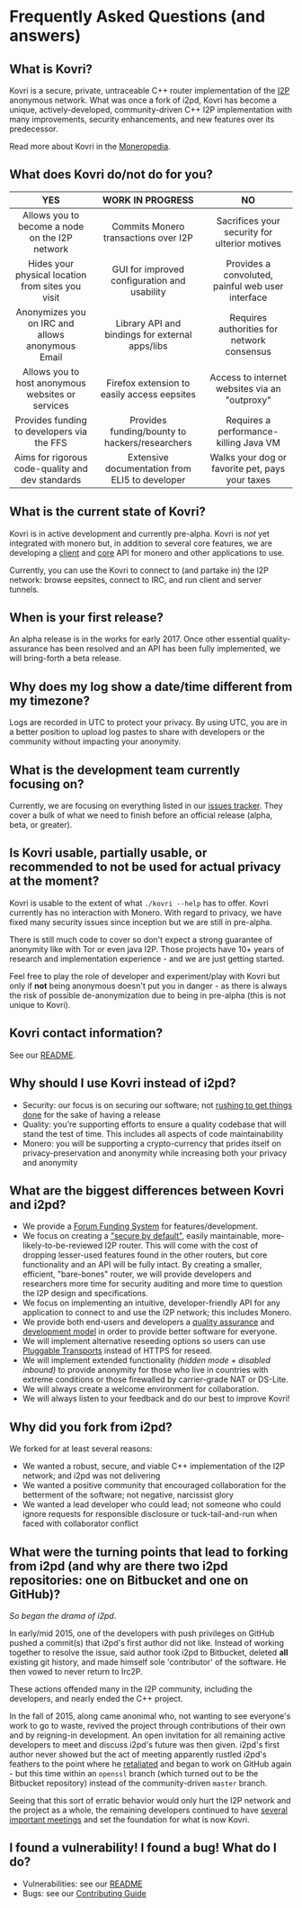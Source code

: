 # Frequently Asked Questions (and answers)

## What is Kovri?
Kovri is a secure, private, untraceable C++ router implementation of the [I2P](https://geti2p.net) anonymous network. What was once a fork of i2pd, Kovri has become a unique, actively-developed, community-driven C++ I2P implementation with many improvements, security enhancements, and new features over its predecessor.

Read more about Kovri in the [Moneropedia](https://getmonero.org/knowledge-base/moneropedia/kovri).

## What does Kovri do/not do for you?
|                        YES                       |                  WORK IN PROGRESS                |                       NO                         |
|:------------------------------------------------:|:------------------------------------------------:|:------------------------------------------------:|
| Allows you to become a node on the I2P network   | Commits Monero transactions over I2P             | Sacrifices your security for ulterior motives    |
| Hides your physical location from sites you visit| GUI for improved configuration and usability     | Provides a convoluted, painful web user interface|
| Anonymizes you on IRC and allows anonymous Email | Library API and bindings for external apps/libs  | Requires authorities for network consensus       |
| Allows you to host anonymous websites or services| Firefox extension to easily access eepsites      | Access to internet websites via an "outproxy"    |
| Provides funding to developers via the FFS       | Provides funding/bounty to hackers/researchers   | Requires a performance-killing Java VM           |
| Aims for rigorous code-quality and dev standards | Extensive documentation from ELI5 to developer   | Walks your dog or favorite pet, pays your taxes  |

## What is the current state of Kovri?
Kovri is in active development and currently pre-alpha. Kovri is *not* yet integrated with monero but, in addition to several core features, we are developing a [client](https://github.com/monero-project/kovri/issues/351) and [core](https://github.com/monero-project/kovri/issues/350) API for monero and other applications to use.

Currently, you can use the Kovri to connect to (and partake in) the I2P network: browse eepsites, connect to IRC, and run client and server tunnels.

## When is your first release?
An alpha release is in the works for early 2017. Once other essential quality-assurance has been resolved and an API has been fully implemented, we will bring-forth a beta release.

## Why does my log show a date/time different from my timezone?
Logs are recorded in UTC to protect your privacy. By using UTC, you are in a better position to upload log pastes to share with developers or the community without impacting your anonymity.

## What is the development team currently focusing on?
Currently, we are focusing on everything listed in our [issues tracker](https://github.com/monero-project/kovri/issues/). They cover a bulk of what we need to finish before an official release (alpha, beta, or greater).

## Is Kovri usable, partially usable, or recommended to not be used for actual privacy at the moment?
Kovri is usable to the extent of what ```./kovri --help``` has to offer. Kovri currently has no interaction with Monero. With regard to privacy, we have fixed many security issues since inception but we are still in pre-alpha.

There is still much code to cover so don't expect a strong guarantee of anonymity like with Tor or even java I2P. Those projects have 10+ years of research and implementation experience - and we are just getting started.

Feel free to play the role of developer and experiment/play with Kovri but only if **not** being anonymous doesn't put you in danger - as there is always the risk of possible de-anonymization due to being in pre-alpha (this is not unique to Kovri).

## Kovri contact information?
See our [README](https://github.com/monero-project/kovri/blob/master/README.md).

## Why should I use Kovri instead of i2pd?

- Security: our focus is on securing our software; not [rushing to get things done](https://github.com/monero-project/kovri/issues/65) for the sake of having a release
- Quality: you're supporting efforts to ensure a quality codebase that will stand the test of time. This includes all aspects of code maintainability
- Monero: you will be supporting a crypto-currency that prides itself on privacy-preservation and anonymity while increasing both your privacy and anonymity

## What are the biggest differences between Kovri and i2pd?

- We provide a [Forum Funding System](https://forum.getmonero.org/8/funding-required) for features/development.
- We focus on creating a ["secure by default"](http://www.openbsd.org/security.html), easily maintainable, more-likely-to-be-reviewed I2P router. This will come with the cost of dropping lesser-used features found in the other routers, but core functionality and an API will be fully intact. By creating a smaller, efficient, "bare-bones" router, we will provide developers and researchers more time for security auditing and more time to question the I2P design and specifications.
- We focus on implementing an intuitive, developer-friendly API for any application to connect to and use the I2P network; this includes Monero.
- We provide both end-users and developers a [quality assurance](https://github.com/monero-project/kovri/issues/58) and [development model](https://github.com/anonimal/kovri-docs/blob/master/developer/CONTRIBUTING.md) in order to provide better software for everyone.
- We will implement alternative reseeding options so users can use [Pluggable Transports](https://www.torproject.org/docs/pluggable-transports.html.en) instead of HTTPS for reseed.
- We will implement extended functionality *(hidden mode + disabled inbound)* to provide anonymity for those who live in countries with extreme conditions or those firewalled by carrier-grade NAT or DS-Lite.
- We will always create a welcome environment for collaboration.
- We will always listen to your feedback and do our best to improve Kovri!

## Why did you fork from i2pd?

We forked for at least several reasons:

- We wanted a robust, secure, and viable C++ implementation of the I2P network; and i2pd was not delivering
- We wanted a positive community that encouraged collaboration for the betterment of the software; not negative, narcissist glory
- We wanted a lead developer who could lead; not someone who could ignore requests for responsible disclosure or tuck-tail-and-run when faced with collaborator conflict

## What were the turning points that lead to forking from i2pd (and why are there two i2pd repositories: one on Bitbucket and one on GitHub)?

*So began the drama of i2pd*.

In early/mid 2015, one of the developers with push privileges on GitHub pushed a commit(s) that i2pd's first author did not like. Instead of working together to resolve the issue, said author took i2pd to Bitbucket, deleted **all** existing git history, and made himself sole 'contributor' of the software. He then vowed to never return to Irc2P.

These actions offended many in the I2P community, including the developers, and nearly ended the C++ project.

In the fall of 2015, along came anonimal who, not wanting to see everyone's work to go to waste, revived the project through contributions of their own and by reigning-in development. An open invitation for all remaining active developers to meet and discuss i2pd's future was then given. i2pd's first author never showed but the act of meeting apparently rustled i2pd's feathers to the point where he [retaliated](https://github.com/PurpleI2P/i2pd/issues/279) and began to work on GitHub again - but this time within an ```openssl``` branch (which turned out to be the Bitbucket repository) instead of the community-driven ```master``` branch.

Seeing that this sort of erratic behavior would only hurt the I2P network and the project as a whole, the remaining developers continued to have [several important meetings](https://github.com/monero-project/kovri/issues/47) and set the foundation for what is now Kovri.

## I found a vulnerability! I found a bug! What do I do?
- Vulnerabilities: see our [README](https://github.com/monero-project/kovri/blob/master/README.md)
- Bugs: see our [Contributing Guide](https://github.com/anonimal/kovri-docs/blob/master/developer/CONTRIBUTING.md)
